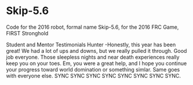 # Skip-5.6
Code for the 2016 robot, formal name Skip-5.6, for the 2016 FRC Game, FIRST Stronghold

Student and Mentor Testimonials
  Hunter
      -Honestly, this year has been great! We had a lot of ups and downs, but we really pulled it through. Good job everyone. Those sleepless nights and near death experiences really keep you on your toes. Em, you were a great help, and I hope you continue your progress toward world domination or something simlar. Same goes with everyone else. SYNC SYNC SYNC SYNC SYNC SYNC SYNC SYNC.

